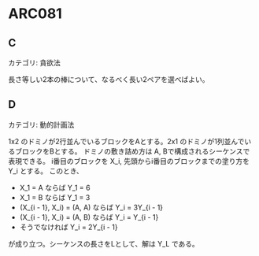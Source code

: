 # ARC081

## C
カテゴリ: 貪欲法

長さ等しい2本の棒について、なるべく長い2ペアを選べばよい。

## D
カテゴリ: 動的計画法

1x2 のドミノが2行並んでいるブロックをAとする。2x1 のドミノが1列並んでいるブロックをBとする。
ドミノの敷き詰め方は A, Bで構成されるシーケンスで表現できる。
i番目のブロックを X_i, 先頭からi番目のブロックまでの塗り方を Y_i とする。
このとき、

* X_1 = A ならば Y_1 = 6
* X_1 = B ならば Y_1 = 3
* (X_{i - 1}, X_i) = (A, A) ならば Y_i = 3Y_{i - 1}
* (X_{i - 1}, X_i) = (A, B) ならば Y_i = Y_{i - 1}
* そうでなければ Y_i = 2Y_{i - 1}

が成り立つ。シーケンスの長さをLとして、解は Y_L である。
